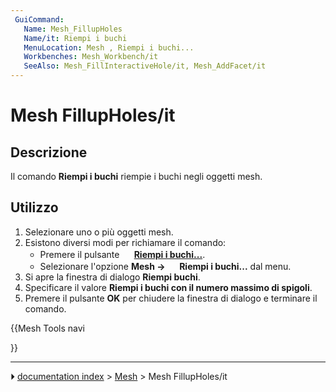 ```yaml
---
 GuiCommand:
   Name: Mesh_FillupHoles
   Name/it: Riempi i buchi
   MenuLocation: Mesh , Riempi i buchi...
   Workbenches: Mesh_Workbench/it
   SeeAlso: Mesh_FillInteractiveHole/it, Mesh_AddFacet/it
---
```


# Mesh FillupHoles/it



## Descrizione

Il comando **Riempi i buchi** riempie i buchi negli oggetti mesh.



## Utilizzo

1.  Selezionare uno o più oggetti mesh.
2.  Esistono diversi modi per richiamare il comando:
    -   Premere il pulsante **<img src="images/Mesh_FillupHoles.svg" width=16px> [Riempi i buchi...](Mesh_FillupHoles/it.md)**.
    -   Selezionare l\'opzione **Mesh → <img src="images/Mesh_FillupHoles.svg" width=16px> Riempi i buchi...** dal menu.
3.  Si apre la finestra di dialogo **Riempi buchi**.
4.  Specificare il valore **Riempi i buchi con il numero massimo di spigoli**.
5.  Premere il pulsante **OK** per chiudere la finestra di dialogo e terminare il comando.





{{Mesh Tools navi

}}



---
⏵ [documentation index](../README.md) > [Mesh](Mesh_Workbench.md) > Mesh FillupHoles/it
